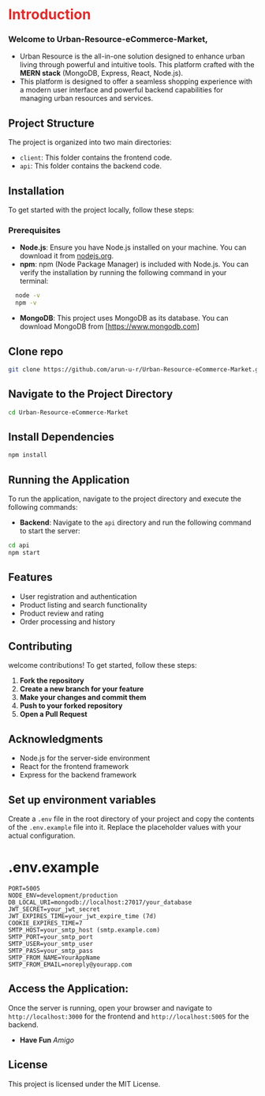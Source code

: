 <h1 style="color: #DF2C2B; font-size: 5em, font-weight: extra-bold ">Introduction</h1>


### Welcome to __Urban-Resource-eCommerce-Market__, 

- Urban Resource is the all-in-one solution designed to enhance urban living through powerful and intuitive tools. This platform crafted with the __MERN stack__ (MongoDB, Express, React, Node.js).
-  This platform is designed to offer a seamless shopping experience with a modern user interface and powerful backend capabilities for managing urban resources and services.


## Project Structure

The project is organized into two main directories:

- `client`: This folder contains the frontend code.
- `api`: This folder contains the backend code.

## Installation

To get started with the project locally, follow these steps:

### Prerequisites

- **Node.js**: Ensure you have Node.js installed on your machine. You can download it from [nodejs.org](https://nodejs.org/).
- **npm**: npm (Node Package Manager) is included with Node.js. You can verify the installation by running the following command in your terminal:

```sh
  node -v
  npm -v
```

  - **MongoDB**: This project uses MongoDB as its database. You can download MongoDB from [https://www.mongodb.com]

## Clone repo
```sh
git clone https://github.com/arun-u-r/Urban-Resource-eCommerce-Market.git
```
## Navigate to the Project Directory

```sh
cd Urban-Resource-eCommerce-Market
```

## Install Dependencies
```sh
npm install
```

## Running the Application

To run the application, navigate to the project directory and execute the following commands:

- **Backend**: Navigate to the `api` directory and run the following command to start the server:

```sh
cd api
npm start
```


## Features

* User registration and authentication
* Product listing and search functionality
* Product review and rating
* Order processing and history


## Contributing

welcome contributions! To get started, follow these steps:

1. **Fork the repository**
2. **Create a new branch for your feature**
3. **Make your changes and commit them**
4. **Push to your forked repository**
5. **Open a Pull Request**


## Acknowledgments

+ Node.js for the server-side environment
+ React for the frontend framework
+ Express for the backend framework
  
## **Set up environment variables**
Create a `.env` file in the root directory of your project and copy the contents of the `.env.example` file into it.
Replace the placeholder values with your actual configuration.
    
# .env.example

    PORT=5005
    NODE_ENV=development/production
    DB_LOCAL_URI=mongodb://localhost:27017/your_database
    JWT_SECRET=your_jwt_secret
    JWT_EXPIRES_TIME=your_jwt_expire_time (7d)
    COOKIE_EXPIRES_TIME=7
    SMTP_HOST=your_smtp_host (smtp.example.com)
    SMTP_PORT=your_smtp_port
    SMTP_USER=your_smtp_user
    SMTP_PASS=your_smtp_pass
    SMTP_FROM_NAME=YourAppName
    SMTP_FROM_EMAIL=noreply@yourapp.com
  

## Access the Application: 

Once the server is running, open your browser and navigate to `http://localhost:3000` for the frontend and `http://localhost:5005` for the backend.

- __Have Fun__ _Amigo_

## License

This project is licensed under the MIT License.


